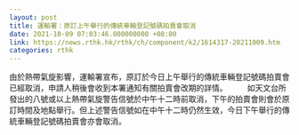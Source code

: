 ```yaml
---
layout: post
title: 運輸署：原訂上午舉行的傳統車輛登記號碼拍賣會取消
date: 2021-10-09 07:03:46.000000000 +08:00
link: https://news.rthk.hk/rthk/ch/component/k2/1614317-20211009.htm
categories: rthk
---
```


由於熱帶氣旋影響，運輸署宣布，原訂於今日上午舉行的傳統車輛登記號碼拍賣會已經取消，申請人稍後會收到本署通知有關拍賣會改期的詳情。
　　 
如天文台所發出的八號或以上熱帶氣旋警告信號於中午十二時前取消，下午的拍賣會則會於原訂時間及地點舉行。但上述警告信號如在中午十二時仍然生效，今日下午舉行的傳統車輛登記號碼拍賣會亦會取消。
　　 　　 
　　
